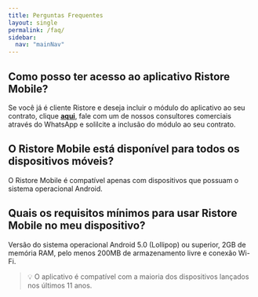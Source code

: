 ```yaml
---
title: Perguntas Frequentes
layout: single
permalink: /faq/
sidebar:
  nav: "mainNav"
---
```


## Como posso ter acesso ao aplicativo Ristore Mobile?
Se você já é cliente Ristore e deseja incluir o módulo do aplicativo ao seu contrato, clique **[aqui](https://wa.me/555530289900?text=Ol%C3%A1!%20Gostaria%20de%20mais%20informa%C3%A7%C3%B5es%20sobre%20o%20Ristore%20Mobile!
)**, fale com um de nossos consultores comerciais através do WhatsApp e solilcite a inclusão do módulo ao seu contrato.

## O Ristore Mobile está disponível para todos os dispositivos móveis?
O Ristore Mobile é compatível apenas com dispositivos que possuam o sistema operacional Android.

## Quais os requisitos mínimos para usar Ristore Mobile no meu dispositivo?
Versão do sistema operacional Android 5.0 (Lollipop) ou superior, 2GB de memória RAM, pelo menos 200MB de armazenamento livre e conexão Wi-Fi.
> 💡 O aplicativo é compatível com a maioria dos dispositivos lançados nos últimos 11 anos.